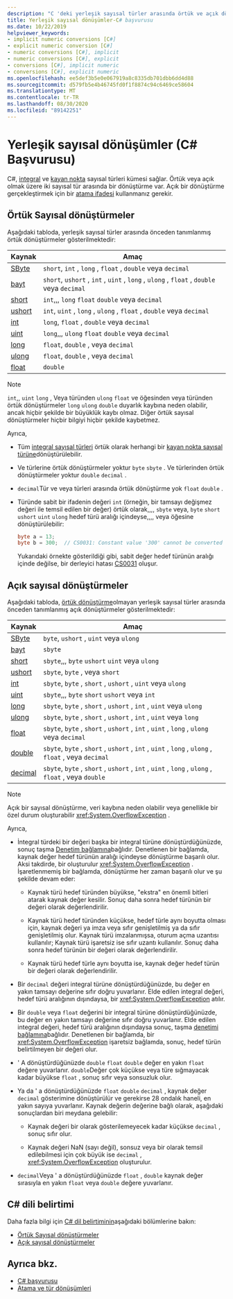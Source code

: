 ```yaml
---
description: "C 'deki yerleşik sayısal türler arasında örtük ve açık dönüştürmeler hakkında bilgi edinin #"
title: Yerleşik sayısal dönüşümler-C# başvurusu
ms.date: 10/22/2019
helpviewer_keywords:
- implicit numeric conversions [C#]
- explicit numeric conversion [C#]
- numeric conversions [C#], implicit
- numeric conversions [C#], explicit
- conversions [C#], implicit numeric
- conversions [C#], explicit numeric
ms.openlocfilehash: ee5def3b5e0e067919a8c8335db701dbb6dd4d88
ms.sourcegitcommit: d579fb5e4b46745fd0f1f8874c94c6469ce58604
ms.translationtype: MT
ms.contentlocale: tr-TR
ms.lasthandoff: 08/30/2020
ms.locfileid: "89142251"
---
```

# <a name="built-in-numeric-conversions-c-reference"></a>Yerleşik sayısal dönüşümler (C# Başvurusu)

C#, [integral](integral-numeric-types.md) ve [kayan nokta](floating-point-numeric-types.md) sayısal türleri kümesi sağlar. Örtük veya açık olmak üzere iki sayısal tür arasında bir dönüştürme var. Açık bir dönüştürme gerçekleştirmek için bir [atama ifadesi](../operators/type-testing-and-cast.md#cast-expression) kullanmanız gerekir.

## <a name="implicit-numeric-conversions"></a>Örtük Sayısal dönüştürmeler

Aşağıdaki tabloda, yerleşik sayısal türler arasında önceden tanımlanmış örtük dönüştürmeler gösterilmektedir:

|Kaynak|Amaç|
|----------|--------|
|[SByte](integral-numeric-types.md)|`short`, `int` , `long` , `float` , `double` veya `decimal`|
|[bayt](integral-numeric-types.md)|`short`, `ushort` , `int` , `uint` , `long` , `ulong` , `float` , `double` veya `decimal`|
|[short](integral-numeric-types.md)|`int`,,, `long` `float` `double` veya `decimal`|
|[ushort](integral-numeric-types.md)|`int`, `uint` , `long` , `ulong` , `float` , `double` veya `decimal`|
|[int](integral-numeric-types.md)|`long`, `float` , `double` veya `decimal`|
|[uint](integral-numeric-types.md)|`long`,,, `ulong` `float` `double` veya `decimal`|
|[long](integral-numeric-types.md)|`float`, `double` , veya `decimal`|
|[ulong](integral-numeric-types.md)|`float`, `double` , veya `decimal`|
|[float](floating-point-numeric-types.md)|`double`|

> [!NOTE]
> `int`,, `uint` `long` , Veya türünden `ulong` `float` ve öğesinden veya türünden örtük dönüştürmeler `long` `ulong` `double` duyarlık kaybına neden olabilir, ancak hiçbir şekilde bir büyüklük kaybı olmaz. Diğer örtük sayısal dönüştürmeler hiçbir bilgiyi hiçbir şekilde kaybetmez.

Ayrıca,

- Tüm [integral sayısal türleri](integral-numeric-types.md) örtük olarak herhangi bir [kayan nokta sayısal türüne](floating-point-numeric-types.md)dönüştürülebilir.

- Ve türlerine örtük dönüştürmeler yoktur `byte` `sbyte` . Ve türlerinden örtük dönüştürmeler yoktur `double` `decimal` .

- `decimal`Tür ve veya türleri arasında örtük dönüştürme yok `float` `double` .

- Türünde sabit bir ifadenin değeri `int` (örneğin, bir tamsayı değişmez değeri ile temsil edilen bir değer) örtük olarak,,,, `sbyte` veya, `byte` `short` `ushort` `uint` `ulong` hedef türü aralığı içindeyse,,,, veya öğesine dönüştürülebilir:

  ```csharp
  byte a = 13;
  byte b = 300;  // CS0031: Constant value '300' cannot be converted to a 'byte'
  ```

  Yukarıdaki örnekte gösterildiği gibi, sabit değer hedef türünün aralığı içinde değilse, bir derleyici hatası [CS0031](../../misc/cs0031.md) oluşur.

## <a name="explicit-numeric-conversions"></a>Açık sayısal dönüştürmeler

Aşağıdaki tabloda, [örtük dönüştürme](#implicit-numeric-conversions)olmayan yerleşik sayısal türler arasında önceden tanımlanmış açık dönüştürmeler gösterilmektedir:

|Kaynak|Amaç|
|----------|--------|
|[SByte](integral-numeric-types.md)|`byte`, `ushort` , `uint` veya `ulong`|
|[bayt](integral-numeric-types.md)|`sbyte`|
|[short](integral-numeric-types.md)|`sbyte`,,, `byte` `ushort` `uint` veya `ulong`|
|[ushort](integral-numeric-types.md)|`sbyte`, `byte` , veya `short`|
|[int](integral-numeric-types.md)|`sbyte`, `byte` , `short` , `ushort` , `uint` veya `ulong`|
|[uint](integral-numeric-types.md)|`sbyte`,,, `byte` `short` `ushort` veya `int`|
|[long](integral-numeric-types.md)|`sbyte`, `byte` , `short` , `ushort` , `int` , `uint` veya `ulong`|
|[ulong](integral-numeric-types.md)|`sbyte`, `byte` , `short` , `ushort` , `int` , `uint` veya `long`|
|[float](floating-point-numeric-types.md)|`sbyte`, `byte` , `short` , `ushort` , `int` , `uint` , `long` , `ulong` veya `decimal`|
|[double](floating-point-numeric-types.md)|`sbyte`, `byte` , `short` , `ushort` , `int` , `uint` , `long` , `ulong` , `float` , veya `decimal`|
|[decimal](floating-point-numeric-types.md)|`sbyte`, `byte` , `short` , `ushort` , `int` , `uint` , `long` , `ulong` , `float` , veya `double`|

> [!NOTE]
> Açık bir sayısal dönüştürme, veri kaybına neden olabilir veya genellikle bir özel durum oluşturabilir <xref:System.OverflowException> .

Ayrıca,

- İntegral türdeki bir değeri başka bir integral türüne dönüştürdüğünüzde, sonuç taşma [Denetim bağlamına](../keywords/checked-and-unchecked.md)bağlıdır. Denetlenen bir bağlamda, kaynak değer hedef türünün aralığı içindeyse dönüştürme başarılı olur. Aksi takdirde, bir oluşturulur <xref:System.OverflowException> . İşaretlenmemiş bir bağlamda, dönüştürme her zaman başarılı olur ve şu şekilde devam eder:

  - Kaynak türü hedef türünden büyükse, "ekstra" en önemli bitleri atarak kaynak değer kesilir. Sonuç daha sonra hedef türünün bir değeri olarak değerlendirilir.

  - Kaynak türü hedef türünden küçükse, hedef türle aynı boyutta olması için, kaynak değeri ya imza veya sıfır genişletilmiş ya da sıfır genişletilmiş olur. Kaynak türü imzalanmışsa, oturum açma uzantısı kullanılır; Kaynak türü işaretsiz ise sıfır uzantı kullanılır. Sonuç daha sonra hedef türünün bir değeri olarak değerlendirilir.

  - Kaynak türü hedef türle aynı boyutta ise, kaynak değer hedef türün bir değeri olarak değerlendirilir.

- Bir `decimal` değeri integral türüne dönüştürdüğünüzde, bu değer en yakın tamsayı değerine sıfır doğru yuvarlanır. Elde edilen integral değeri, hedef türü aralığının dışındaysa, bir <xref:System.OverflowException> atılır.

- Bir `double` veya `float` değerini bir integral türüne dönüştürdüğünüzde, bu değer en yakın tamsayı değerine sıfır doğru yuvarlanır. Elde edilen integral değeri, hedef türü aralığının dışındaysa sonuç, taşma [denetimi bağlamına](../keywords/checked-and-unchecked.md)bağlıdır. Denetlenen bir bağlamda, bir <xref:System.OverflowException> işaretsiz bağlamda, sonuç, hedef türün belirtilmeyen bir değeri olur.

- ' A dönüştürdüğünüzde `double` `float` `double` değer en yakın `float` değere yuvarlanır. `double`Değer çok küçükse veya türe sığmayacak kadar büyükse `float` , sonuç sıfır veya sonsuzluk olur.

- Ya da ' a dönüştürdüğünüzde `float` `double` `decimal` , kaynak değer `decimal` gösterimine dönüştürülür ve gerekirse 28 ondalık haneli, en yakın sayıya yuvarlanır. Kaynak değerin değerine bağlı olarak, aşağıdaki sonuçlardan biri meydana gelebilir:

  - Kaynak değeri bir olarak gösterilemeyecek kadar küçükse `decimal` , sonuç sıfır olur.

  - Kaynak değeri NaN (sayı değil), sonsuz veya bir olarak temsil edilebilmesi için çok büyük ise `decimal` , <xref:System.OverflowException> oluşturulur.

- `decimal`Veya ' a dönüştürdüğünüzde `float` , `double` kaynak değer sırasıyla en yakın `float` veya `double` değere yuvarlanır.

## <a name="c-language-specification"></a>C# dili belirtimi

Daha fazla bilgi için [C# dil belirtiminin](~/_csharplang/spec/introduction.md)aşağıdaki bölümlerine bakın:

- [Örtük Sayısal dönüştürmeler](~/_csharplang/spec/conversions.md#implicit-numeric-conversions)
- [Açık sayısal dönüştürmeler](~/_csharplang/spec/conversions.md#explicit-numeric-conversions)

## <a name="see-also"></a>Ayrıca bkz.

- [C# başvurusu](../index.md)
- [Atama ve tür dönüşümleri](../../programming-guide/types/casting-and-type-conversions.md)
